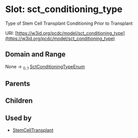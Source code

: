 
# Slot: sct_conditioning_type


Type of Stem Cell Transplant Conditioning Prior to Transplant

URI: [https://w3id.org/pcdc/model/sct_conditioning_type](https://w3id.org/pcdc/model/sct_conditioning_type)


## Domain and Range

None &#8594;  <sub>0..1</sub> [SctConditioningTypeEnum](SctConditioningTypeEnum.md)

## Parents


## Children


## Used by

 * [StemCellTransplant](StemCellTransplant.md)
